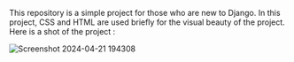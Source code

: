 This repository is a simple project for those who are new to Django. In this project, CSS and HTML are used briefly for the visual beauty of the project.
Here is a shot of the project :

![Screenshot 2024-04-21 194308](https://github.com/mehrnaz-jiryaie/Password-Generator/assets/160396302/4f04c382-437d-469a-98fb-c10d3b8426b3)

